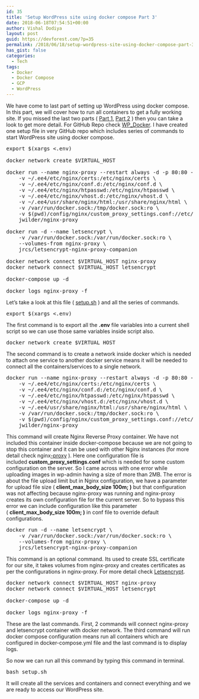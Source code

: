 ```yaml
---
id: 35
title: 'Setup WordPress site using docker compose Part 3'
date: 2018-06-18T07:54:51+00:00
author: Vishal Dodiya
layout: post
guid: https://devforest.com/?p=35
permalink: /2018/06/18/setup-wordpress-site-using-docker-compose-part-3/
has_gist: false
categories:
  - Tech
tags:
  - Docker
  - Docker Compose
  - GCP
  - WordPress
---
```

We have come to last part of setting up WordPress using docker compose. In this part, we will cover how to run all containers to get a fully working site. If you missed the last two parts ( [Part 1](https://devforest.com/2018/06/06/setup-wordpress-site-using-docker-compose/), [Part 2](https://devforest.com/2018/06/17/setup-wordpress-site-using-docker-compose-part-2/) ) then you can take a look to get more detail. For GitHub Repo check [WP_Docker](https://github.com/vishaldodiya/WP_Docker). I have created one setup file in very GitHub repo which includes series of commands to start WordPress site using docker compose.

<pre>export $(xargs &lt;.env)

docker network create $VIRTUAL_HOST

docker run --name nginx-proxy --restart always -d -p 80:80 -p 443:443 \
    -v ~/.ee4/etc/nginx/certs:/etc/nginx/certs \
    -v ~/.ee4/etc/nginx/conf.d:/etc/nginx/conf.d \
    -v ~/.ee4/etc/nginx/htpasswd:/etc/nginx/htpasswd \
    -v ~/.ee4/etc/nginx/vhost.d:/etc/nginx/vhost.d \
    -v ~/.ee4/usr/share/nginx/html:/usr/share/nginx/html \
    -v /var/run/docker.sock:/tmp/docker.sock:ro \
    -v $(pwd)/config/nginx/custom_proxy_settings.conf://etc/nginx/conf.d/custom_proxy_settings.conf \
    jwilder/nginx-proxy

docker run -d --name letsencrypt \
    -v /var/run/docker.sock:/var/run/docker.sock:ro \
    --volumes-from nginx-proxy \
    jrcs/letsencrypt-nginx-proxy-companion

docker network connect $VIRTUAL_HOST nginx-proxy
docker network connect $VIRTUAL_HOST letsencrypt

docker-compose up -d

docker logs nginx-proxy -f</pre>

Let&#8217;s take a look at this file ( [setup.sh](https://github.com/vishaldodiya/WP_Docker/blob/master/setup.sh) ) and all the series of commands.

<pre>export $(xargs &lt;.env)</pre>

The first command is to export all the **.env** file variables into a current shell script so we can use those same variables inside script also.

<pre>docker network create $VIRTUAL_HOST</pre>

The second command is to create a network inside docker which is needed to attach one service to another docker service means it will be needed to connect all the containers/services to a single network.

<pre>docker run --name nginx-proxy --restart always -d -p 80:80 -p 443:443 \
    -v ~/.ee4/etc/nginx/certs:/etc/nginx/certs \
    -v ~/.ee4/etc/nginx/conf.d:/etc/nginx/conf.d \
    -v ~/.ee4/etc/nginx/htpasswd:/etc/nginx/htpasswd \
    -v ~/.ee4/etc/nginx/vhost.d:/etc/nginx/vhost.d \
    -v ~/.ee4/usr/share/nginx/html:/usr/share/nginx/html \
    -v /var/run/docker.sock:/tmp/docker.sock:ro \
    -v $(pwd)/config/nginx/custom_proxy_settings.conf://etc/nginx/conf.d/custom_proxy_settings.conf \
    jwilder/nginx-proxy</pre>

This command will create Nginx Reverse Proxy container. We have not included this container inside docker-compose because we are not going to stop this container and it can be used with other Nginx instances (for more detail check nginx[-proxy](https://github.com/jwilder/nginx-proxy) ). Here one configuration file is included **custom\_proxy\_settings.conf** which is needed for some custom configuration on the server. So I came across with one error while uploading images in wp-admin having a size of more than 2MB. The error is about the file upload limit but in Nginx configuration, we have a parameter for upload file size ( **client\_max\_body_size 100m; )** but that configuration was not affecting because nginx-proxy was running and nginx-proxy creates its own configuration file for the current server. So to bypass this error we can include configuration like this parameter ( **client\_max\_body_size 100m; )** in conf file to override default configurations.

<pre>docker run -d --name letsencrypt \
    -v /var/run/docker.sock:/var/run/docker.sock:ro \
    --volumes-from nginx-proxy \
    jrcs/letsencrypt-nginx-proxy-companion</pre>

This command is an optional command. Its used to create SSL certificate for our site, it takes volumes from nginx-proxy and creates certificates as per the configurations in nginx-proxy. For more detail check [Letsencrypt](https://github.com/JrCs/docker-letsencrypt-nginx-proxy-companion).

<pre>docker network connect $VIRTUAL_HOST nginx-proxy
docker network connect $VIRTUAL_HOST letsencrypt

docker-compose up -d

docker logs nginx-proxy -f</pre>

These are the last commands. First, 2 commands will connect nginx-proxy and letsencrypt container with docker network. The third command will run docker compose configuration means run all containers which are configured in docker-compose.yml file and the last command is to display logs.

So now we can run all this command by typing this command in terminal.

<pre>bash setup.sh</pre>

It will create all the services and containers and connect everything and we are ready to access our WordPress site.
